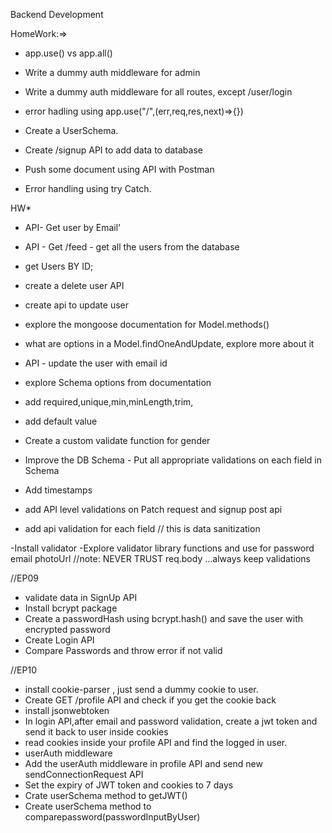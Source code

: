 Backend Development

<!-- CJS vs MJS module -->
<!-- sync or async, non-strict and script -->
<!-- calculator folder to export them in one go -->


<!-- DOminos Example -->

HomeWork:=>
- app.use() vs app.all()
- Write a dummy auth middleware for admin
- Write a dummy auth middleware for all routes, except /user/login
- error hadling using app.use("/",(err,req,res,next)=>{})

- Create a UserSchema.

- Create /signup API to add data to database
- Push some document using API with Postman
- Error handling using try Catch.

HW*
- API- Get user by Email'
- API - Get /feed - get all the users from the database
- get Users BY ID;
- create a delete user API
- create api to update user
- explore the mongoose documentation for Model.methods()
- what are options in a Model.findOneAndUpdate, explore more about it
- API - update the user with email id

- explore Schema options from documentation
- add required,unique,min,minLength,trim,
- add default value
- Create a custom validate function for gender
- Improve the DB Schema - Put all appropriate validations on each field in Schema
- Add timestamps

- add API level validations on Patch request and signup post api
- add api validation for each field
// this is data sanitization

-Install validator 
-Explore validator library functions and use for password email photoUrl
//note: NEVER TRUST req.body  ...always keep validations

//EP09
- validate data in SignUp API
- Install bcrypt package
- Create a passwordHash using bcrypt.hash() and save the user with encrypted password
- Create Login API
- Compare Passwords and throw error if not valid

//EP10
- install cookie-parser , just send a dummy cookie to user.
- Create GET /profile API and check if you get the cookie back
- install jsonwebtoken
- In login API,after email and password validation,  create a jwt token and send it back to user inside cookies
- read cookies inside  your profile API and find the logged in user.
- userAuth middleware
- Add the userAuth middleware in profile API and send new sendConnectionRequest API
- Set the expiry of JWT token and cookies to 7 days
- Crate userSchema method to getJWT()
- Create userSchema method to comparepassword(passwordInputByUser)